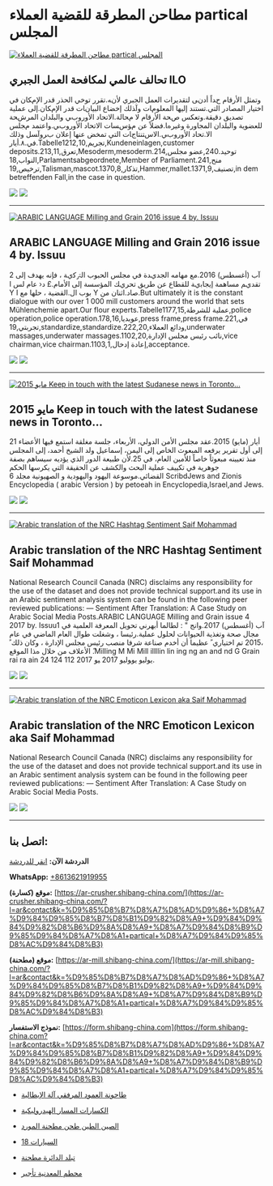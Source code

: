 # مطاحن المطرقة للقضية العملاء partical المجلس

<a href="https://swt.shibang-china.com/?l=ar&img&k=%D9%85%D8%B7%D8%A7%D8%AD%D9%86+%D8%A7%D9%84%D9%85%D8%B7%D8%B1%D9%82%D8%A9+%D9%84%D9%84%D9%82%D8%B6%D9%8A%D8%A9+%D8%A7%D9%84%D8%B9%D9%85%D9%84%D8%A7%D8%A1+partical+%D8%A7%D9%84%D9%85%D8%AC%D9%84%D8%B3" target="_blank">![مطاحن المطرقة للقضية العملاء partical المجلس](http://static.shibang-china.com/all-800x300/363.jpg)</a>

## ﺗﺤﺎﻟﻒ ﻋﺎﻟﻤﻲ ﻟﻤﻜﺎﻓﺤﺔ اﻟﻌﻤﻞ اﻟﺠﺒﺮي ILO
وﺗﻤﺜﻞ اﻷرﻗﺎم ﺡﺪاً أدﻥﻰ ﻟﺘﻘﺪﻳﺮات اﻟﻌﻤﻞ اﻟﺠﺒﺮي ﻷﻥﻪ.ﺗﻘﺮر ﺗﻮﺧﻲ اﻟﺤﺬر ﻗﺪر اﻹﻡﻜﺎن ﻓﻲ اﺧﺘﻴﺎر اﻟﻤﺼﺎدر اﻟﺘﻲ.ﺗﺴﺘﻨﺪ إﻟﻴﻬﺎ اﻟﻤﻌﻠﻮﻡﺎت وآﺬﻟﻚ إﺧﻀﺎع اﻟﺒﻴﺎﻥﺎت ﻗﺪر اﻹﻡﻜﺎن.إﻟﻰ ﻋﻤﻠﻴﺔ ﺗﺼﺪﻳﻖ دﻗﻴﻘﺔ.وﺗﻌﻜﺲ ﺹﺤﺔ اﻷرﻗﺎم ﻻ ﻡﺤﺎﻟﺔ.اﻻﺗﺤﺎد اﻷوروﺏﻲ واﻟﺒﻠﺪان اﻟﻤﺮﺵﺤﺔ ﻟﻠﻌﻀﻮﻳﺔ واﻟﺒﻠﺪان اﻟﻤﺠﺎورة وﻏﻴﺮهﺎ.ﻓﻀﻼً ﻋﻦ ﻡﺆﺱﺴﺎت اﻻﺗﺤﺎد اﻷوروﺏﻲ.واﻋﺘﻤﺪ ﻡﺠﻠﺲ اﻻ.ﺗﺤﺎد اﻷوروﺏﻲ.اﻻﺱﺘﻨﺘﺎﺝﺎت اﻟﺘﻲ ﺗﻤﺨﺾ ﻋﻨﻬﺎ إﻋﻼن ﺏﺮوآﺴﻞ وذﻟﻚ ﻓﻲ.٨.أﻳﺎر.Tabelle1212,تجريم,10,Kundeneinlagen,customer deposits.213,تعرق,11,Mesoderm,mesoderm.214,توحيد.240,عضو مجلس النواب,18,Parlamentsabgeordnete,Member of Parliament.241,منح ترخيص,19,Talisman,mascot.1370,تذكار,8,Hammer,mallet.1371,تصنيف,9,in dem betreffenden Fall,in the case in question.


<a href="https://whatsapp.shibangsoft.com/WhatsApp.php" target="_blank" title="WhatsApp">![](http://static.shibang-china.com/icon/whatsapp.png)</a> <a href="https://swt.shibang-china.com/?l=ar&icon&k=%D9%85%D8%B7%D8%A7%D8%AD%D9%86+%D8%A7%D9%84%D9%85%D8%B7%D8%B1%D9%82%D8%A9+%D9%84%D9%84%D9%82%D8%B6%D9%8A%D8%A9+%D8%A7%D9%84%D8%B9%D9%85%D9%84%D8%A7%D8%A1+partical+%D8%A7%D9%84%D9%85%D8%AC%D9%84%D8%B3" target="_blank">![](http://static.shibang-china.com/icon/chat-ar.png)</a>

---

<a href="https://swt.shibang-china.com/?l=ar&img&k=%D9%85%D8%B7%D8%A7%D8%AD%D9%86+%D8%A7%D9%84%D9%85%D8%B7%D8%B1%D9%82%D8%A9+%D9%84%D9%84%D9%82%D8%B6%D9%8A%D8%A9+%D8%A7%D9%84%D8%B9%D9%85%D9%84%D8%A7%D8%A1+partical+%D8%A7%D9%84%D9%85%D8%AC%D9%84%D8%B3" target="_blank">![ARABIC LANGUAGE Milling and Grain 2016 issue 4 by. Issuu](http://static.shibang-china.com/all-800x300/1456.jpg)</a>

## ARABIC LANGUAGE Milling and Grain 2016 issue 4 by. Issuu
2 آب (أغسطس) 2016.ﻣﻊ ﻣﻬﺎﻣﻪ اﻟﺠﺪيﺪة ﻓﻲ ﻣﺠﻠﺲ اﻟﺤﺒﻮب اﻟﱰﻛيﺔ ، ﻓﺈﻧﻪ ﻳﻬﺪف إﻟﻰ ﺗﻘﺪيﻢ ﻣﺴﺎﻫﻤﺔ إﻳﺠﺎﺑيﺔ ﻟﻠﻘﻄﺎع ﻋﻦ ﻃﺮﻳﻖ ﺗﺤﺮيﻚ اﻟﻤﺆﺳﺴﺔ إﻟﻰ اﻷﻣﺎم.£ د‹ عام لس ا Y بوب ال.القضية ، حلها مع ا Y صاد.اثنان من.But ultimately it is the constant dialogue with our over 1 000 mill customers around the world that sets Mühlenchemie apart.Our flour experts.Tabelle1177,عملية للشرطة,15,police operation,police operation.178,عوبديا,16,press frame,press frame.221,في تجربتي,19,standardize,standardize.222,ودائع العملاء,20,underwater massages,underwater massages.1102,نائب رئيس مجلس الإدارة,20,vice chairman,vice chairman.1103,إعادة إدخال,1,acceptance.


<a href="https://whatsapp.shibangsoft.com/WhatsApp.php" target="_blank" title="WhatsApp">![](http://static.shibang-china.com/icon/whatsapp.png)</a> <a href="https://swt.shibang-china.com/?l=ar&icon&k=%D9%85%D8%B7%D8%A7%D8%AD%D9%86+%D8%A7%D9%84%D9%85%D8%B7%D8%B1%D9%82%D8%A9+%D9%84%D9%84%D9%82%D8%B6%D9%8A%D8%A9+%D8%A7%D9%84%D8%B9%D9%85%D9%84%D8%A7%D8%A1+partical+%D8%A7%D9%84%D9%85%D8%AC%D9%84%D8%B3" target="_blank">![](http://static.shibang-china.com/icon/chat-ar.png)</a>

---

<a href="https://swt.shibang-china.com/?l=ar&img&k=%D9%85%D8%B7%D8%A7%D8%AD%D9%86+%D8%A7%D9%84%D9%85%D8%B7%D8%B1%D9%82%D8%A9+%D9%84%D9%84%D9%82%D8%B6%D9%8A%D8%A9+%D8%A7%D9%84%D8%B9%D9%85%D9%84%D8%A7%D8%A1+partical+%D8%A7%D9%84%D9%85%D8%AC%D9%84%D8%B3" target="_blank">![مايو 2015 Keep in touch with the latest Sudanese news in Toronto…](http://static.shibang-china.com/all-800x300/63.jpg)</a>

## مايو 2015 Keep in touch with the latest Sudanese news in Toronto…
21 أيار (مايو) 2015.عقد مجلس الأمن الدولي، الأربعاء، جلسة مغلقة استمع فيها الأعضاء إلى أول تقرير يرفعه المبعوث الخاص إلى اليمن، إسماعيل ولد الشيخ أحمد، إلى المجلس منذ تعيينه مبعوثاً خاصاً للأمين العام، في 25.لأن طبيعة الدور الذي يؤديه سيساهم بصفة جوهرية في تكييف عملية البحث والكشف عن الحقيقة التي يكرسها الحكم القضائي.موسوعة اليهود واليهودية و الصهيونية مجلد 6 ScribdJews and Zionis Encyclopedia ( arabic Version ) by petoeah in Encyclopedia,Israel,and Jews.


<a href="https://whatsapp.shibangsoft.com/WhatsApp.php" target="_blank" title="WhatsApp">![](http://static.shibang-china.com/icon/whatsapp.png)</a> <a href="https://swt.shibang-china.com/?l=ar&icon&k=%D9%85%D8%B7%D8%A7%D8%AD%D9%86+%D8%A7%D9%84%D9%85%D8%B7%D8%B1%D9%82%D8%A9+%D9%84%D9%84%D9%82%D8%B6%D9%8A%D8%A9+%D8%A7%D9%84%D8%B9%D9%85%D9%84%D8%A7%D8%A1+partical+%D8%A7%D9%84%D9%85%D8%AC%D9%84%D8%B3" target="_blank">![](http://static.shibang-china.com/icon/chat-ar.png)</a>

---

<a href="https://swt.shibang-china.com/?l=ar&img&k=%D9%85%D8%B7%D8%A7%D8%AD%D9%86+%D8%A7%D9%84%D9%85%D8%B7%D8%B1%D9%82%D8%A9+%D9%84%D9%84%D9%82%D8%B6%D9%8A%D8%A9+%D8%A7%D9%84%D8%B9%D9%85%D9%84%D8%A7%D8%A1+partical+%D8%A7%D9%84%D9%85%D8%AC%D9%84%D8%B3" target="_blank">![Arabic translation of the NRC Hashtag Sentiment Saif Mohammad](http://static.shibang-china.com/all-800x300/885.jpg)</a>

## Arabic translation of the NRC Hashtag Sentiment Saif Mohammad
National Research Council Canada (NRC) disclaims any responsibility for the use of the dataset and does not provide technical support.and its use in an Arabic sentiment analysis system can be found in the following peer reviewed publications: — Sentiment After Translation: A Case Study on Arabic Social Media Posts.ARABIC LANGUAGE Milling and Grain issue 4 2017 by. Issuu1 آب (أغسطس) 2017.واﻧﺞ &quot; : ﻟﻄﺎﻟﻤﺎ أﺑﻬﺮﻧﻲ ﺗﺤﻮﻳﻞ اﻟﻤﻌﺮﻓﺔ اﻟﻌﻠﻤﻴﺔ ﻓﻲ ﻣﺠﺎل ﺻﺤﺔ وﺗﻐﺬﻳﺔ اﻟﺤﻴﻮاﻧﺎت ﻟﺤﻠﻮل ﻋﻤﻠﻴﺔ.رﺋﯿﺴﺎ ، وﺷﻐﻠﺖ ﻃﻮال اﻟﻌﺎم اﻟﻤﺎﺿﻲ ﻓﻲ ﻋﺎم ،2015 ﺗﻢ اﺧﺘﯿﺎري ً ﻋﻈﯿﻤﺎ أن أﺧﺪم ﺻﻨﺎﻋﺔ ﺷﺮﻓﺎ ﻣﻨﺼﺐ رﺋﯿﺲ ﻣﺠﻠﺲ اﻹدارة ، وﮐﺎن ذﻟﻚ ً ً اﻷﻋﻼف ﻣﻦ ﺧﻼل هﺬا اﻟﻤﻮﻗﻊ.Milling M Mi Mill illllin lin ing ng an and nd G Grain rai ra ain ﻳﻮﻟﻴﻮ ﻳﻮﻮﻟﻴﻮ 2017 ﻴﻮ 2017 112 124 24.


<a href="https://whatsapp.shibangsoft.com/WhatsApp.php" target="_blank" title="WhatsApp">![](http://static.shibang-china.com/icon/whatsapp.png)</a> <a href="https://swt.shibang-china.com/?l=ar&icon&k=%D9%85%D8%B7%D8%A7%D8%AD%D9%86+%D8%A7%D9%84%D9%85%D8%B7%D8%B1%D9%82%D8%A9+%D9%84%D9%84%D9%82%D8%B6%D9%8A%D8%A9+%D8%A7%D9%84%D8%B9%D9%85%D9%84%D8%A7%D8%A1+partical+%D8%A7%D9%84%D9%85%D8%AC%D9%84%D8%B3" target="_blank">![](http://static.shibang-china.com/icon/chat-ar.png)</a>

---

<a href="https://swt.shibang-china.com/?l=ar&img&k=%D9%85%D8%B7%D8%A7%D8%AD%D9%86+%D8%A7%D9%84%D9%85%D8%B7%D8%B1%D9%82%D8%A9+%D9%84%D9%84%D9%82%D8%B6%D9%8A%D8%A9+%D8%A7%D9%84%D8%B9%D9%85%D9%84%D8%A7%D8%A1+partical+%D8%A7%D9%84%D9%85%D8%AC%D9%84%D8%B3" target="_blank">![Arabic translation of the NRC Emoticon Lexicon aka Saif Mohammad](http://static.shibang-china.com/all-800x300/73.jpg)</a>

## Arabic translation of the NRC Emoticon Lexicon aka Saif Mohammad
National Research Council Canada (NRC) disclaims any responsibility for the use of the dataset and does not provide technical support.and its use in an Arabic sentiment analysis system can be found in the following peer reviewed publications: — Sentiment After Translation: A Case Study on Arabic Social Media Posts.

<a href="https://whatsapp.shibangsoft.com/WhatsApp.php" target="_blank" title="WhatsApp">![](http://static.shibang-china.com/icon/whatsapp.png)</a> <a href="https://swt.shibang-china.com/?l=ar&icon&k=%D9%85%D8%B7%D8%A7%D8%AD%D9%86+%D8%A7%D9%84%D9%85%D8%B7%D8%B1%D9%82%D8%A9+%D9%84%D9%84%D9%82%D8%B6%D9%8A%D8%A9+%D8%A7%D9%84%D8%B9%D9%85%D9%84%D8%A7%D8%A1+partical+%D8%A7%D9%84%D9%85%D8%AC%D9%84%D8%B3" target="_blank">![](http://static.shibang-china.com/icon/chat-ar.png)</a>

---
## اتصل بنا:

**الدردشة الآن:** [انقر للدردشة](https://swt.shibang-china.com?l=ar&contact&k=%D9%85%D8%B7%D8%A7%D8%AD%D9%86+%D8%A7%D9%84%D9%85%D8%B7%D8%B1%D9%82%D8%A9+%D9%84%D9%84%D9%82%D8%B6%D9%8A%D8%A9+%D8%A7%D9%84%D8%B9%D9%85%D9%84%D8%A7%D8%A1+partical+%D8%A7%D9%84%D9%85%D8%AC%D9%84%D8%B3)

**WhatsApp:**  [+8613621919955](https://whatsapp.shibangsoft.com/WhatsApp.php)

**موقع (كسارة):** [https://ar-crusher.shibang-china.com/](https://ar-crusher.shibang-china.com/?l=ar&contact&k=%D9%85%D8%B7%D8%A7%D8%AD%D9%86+%D8%A7%D9%84%D9%85%D8%B7%D8%B1%D9%82%D8%A9+%D9%84%D9%84%D9%82%D8%B6%D9%8A%D8%A9+%D8%A7%D9%84%D8%B9%D9%85%D9%84%D8%A7%D8%A1+partical+%D8%A7%D9%84%D9%85%D8%AC%D9%84%D8%B3)

**موقع (مطحنة):** [https://ar-mill.shibang-china.com/](https://ar-mill.shibang-china.com/?l=ar&contact&k=%D9%85%D8%B7%D8%A7%D8%AD%D9%86+%D8%A7%D9%84%D9%85%D8%B7%D8%B1%D9%82%D8%A9+%D9%84%D9%84%D9%82%D8%B6%D9%8A%D8%A9+%D8%A7%D9%84%D8%B9%D9%85%D9%84%D8%A7%D8%A1+partical+%D8%A7%D9%84%D9%85%D8%AC%D9%84%D8%B3)

**نموذج الاستفسار:** [https://form.shibang-china.com](https://form.shibang-china.com?l=ar&contact&k=%D9%85%D8%B7%D8%A7%D8%AD%D9%86+%D8%A7%D9%84%D9%85%D8%B7%D8%B1%D9%82%D8%A9+%D9%84%D9%84%D9%82%D8%B6%D9%8A%D8%A9+%D8%A7%D9%84%D8%B9%D9%85%D9%84%D8%A7%D8%A1+partical+%D8%A7%D9%84%D9%85%D8%AC%D9%84%D8%B3)

* [طاحونة العمود المرفقي آلة الإيطالية](../21/%D8%B7%D8%A7%D8%AD%D9%88%D9%86%D8%A9%20%D8%A7%D9%84%D8%B9%D9%85%D9%88%D8%AF%20%D8%A7%D9%84%D9%85%D8%B1%D9%81%D9%82%D9%8A%20%D8%A2%D9%84%D8%A9%20%D8%A7%D9%84%D8%A5%D9%8A%D8%B7%D8%A7%D9%84%D9%8A%D8%A9.md)

* [الكسارات المسار الهيدروليكية](../25/%D8%A7%D9%84%D9%83%D8%B3%D8%A7%D8%B1%D8%A7%D8%AA%20%D8%A7%D9%84%D9%85%D8%B3%D8%A7%D8%B1%20%D8%A7%D9%84%D9%87%D9%8A%D8%AF%D8%B1%D9%88%D9%84%D9%8A%D9%83%D9%8A%D8%A9.md)

* [الصين الطين طحن مطحنة المورد](../25/%D8%A7%D9%84%D8%B5%D9%8A%D9%86%20%D8%A7%D9%84%D8%B7%D9%8A%D9%86%20%D8%B7%D8%AD%D9%86%20%D9%85%D8%B7%D8%AD%D9%86%D8%A9%20%D8%A7%D9%84%D9%85%D9%88%D8%B1%D8%AF.md)

* [السيارات 18](../21/%D8%A7%D9%84%D8%B3%D9%8A%D8%A7%D8%B1%D8%A7%D8%AA%2018.md)

* [تبلد الدائرة مطحنة](../25/%D8%AA%D8%A8%D9%84%D8%AF%20%D8%A7%D9%84%D8%AF%D8%A7%D8%A6%D8%B1%D8%A9%20%D9%85%D8%B7%D8%AD%D9%86%D8%A9.md)

* [محطم المعدنية تأجير](../21/%D9%85%D8%AD%D8%B7%D9%85%20%D8%A7%D9%84%D9%85%D8%B9%D8%AF%D9%86%D9%8A%D8%A9%20%D8%AA%D8%A3%D8%AC%D9%8A%D8%B1.md)